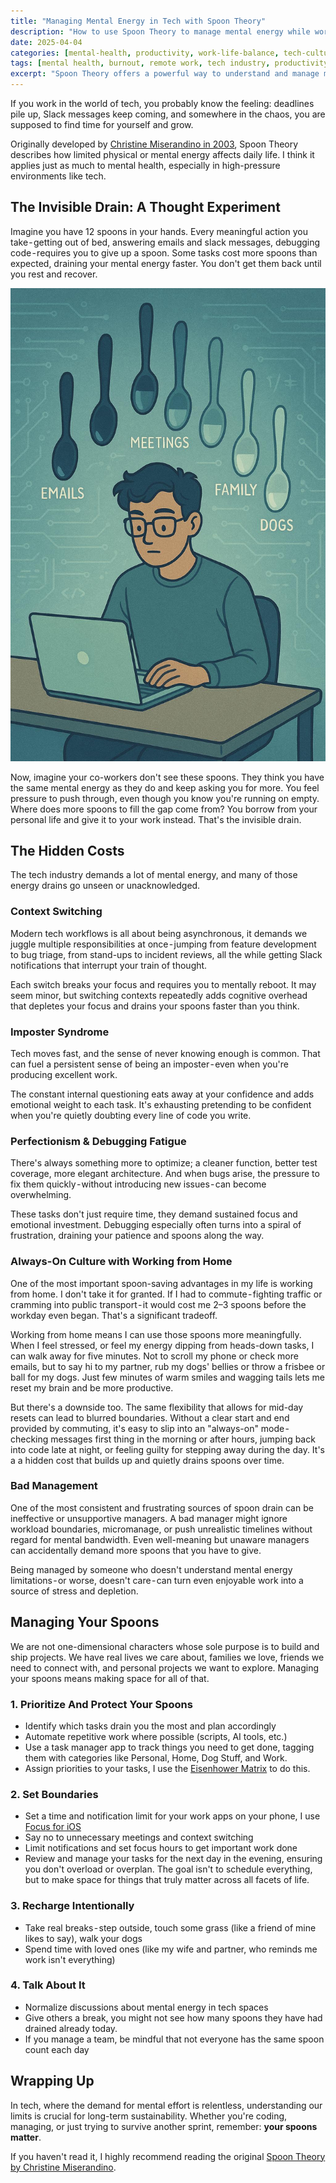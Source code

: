 ```yaml
---
title: "Managing Mental Energy in Tech with Spoon Theory"
description: "How to use Spoon Theory to manage mental energy while working in tech."
date: 2025-04-04
categories: [mental-health, productivity, work-life-balance, tech-culture, burnout]
tags: [mental health, burnout, remote work, tech industry, productivity tips, spoon theory, work-life balance]
excerpt: "Spoon Theory offers a powerful way to understand and manage mental energy in high-pressure environments like tech. Learn how to protect your spoons and thrive."
---
```


If you work in the world of tech, you probably know the feeling: deadlines pile up,
Slack messages keep coming, and somewhere in the chaos, you are supposed to find time
for yourself and grow.

Originally developed by [Christine Miserandino in 2003](https://butyoudontlooksick.com/articles/written-by-christine/the-spoon-theory/),
Spoon Theory describes how limited physical or mental energy affects daily life.
I think it applies just as much to mental health, especially in high-pressure environments like tech.

## The Invisible Drain: A Thought Experiment

Imagine you have 12 spoons in your hands. Every meaningful action you take - getting out of bed, answering emails and slack messages, debugging code - requires you to give up a spoon. Some tasks cost more spoons than expected, draining your mental energy faster. You don't get them back until you rest and recover.

![AI generated image of a developer working on their laptop while their spoons float around them getting depleted.](/assets/images/2025-04-04-managing-mental-energy-in-tech-with-spoon-theory.jpg)

Now, imagine your co-workers  don't see these spoons. They think you have the same mental energy as they do and keep asking you for more. You feel pressure to push through, even though you know you're running on empty. Where does more spoons to fill the gap come from? You borrow from your personal life and give it to your work instead. That's the invisible drain.

## The Hidden Costs

The tech industry demands a lot of mental energy, and many of those energy drains go unseen or unacknowledged.

### Context Switching

Modern tech workflows is all about being asynchronous, it demands we juggle multiple responsibilities at once - jumping from feature development to bug triage, from stand-ups to incident reviews, all the while getting Slack notifications that interrupt your train of thought.

Each switch breaks your focus and requires you to mentally reboot. It may seem minor, but switching contexts repeatedly adds cognitive overhead that depletes your focus and drains your spoons faster than you think.

### Imposter Syndrome
Tech moves fast, and the sense of never knowing enough is common. That can fuel a persistent sense of being an imposter - even when you're producing excellent work.

The constant internal questioning eats away at your confidence and adds emotional weight to each task. It's exhausting pretending to be confident when you're quietly doubting every line of code you write.

### Perfectionism & Debugging Fatigue

There's always something more to optimize; a cleaner function, better test coverage, more elegant architecture. And when bugs arise, the pressure to fix them quickly - without introducing new issues - can become overwhelming.

These tasks don't just require time, they demand sustained focus and emotional investment. Debugging especially often turns into a spiral of frustration, draining your patience and spoons along the way.

### Always-On Culture with Working from Home

One of the most important spoon-saving advantages in my life is working from home. I don't take it for granted. If I had to commute - fighting traffic or cramming into public transport - it would cost me 2–3 spoons before the workday even began. That's a significant tradeoff.

Working from home means I can use those spoons more meaningfully. When I feel stressed, or feel my energy dipping from heads-down tasks, I can walk away for five minutes. Not to scroll my phone or check more emails, but to say hi to my partner, rub my dogs' bellies or throw a frisbee or ball for my dogs. Just few minutes of warm smiles and wagging tails lets me reset my brain and be more productive.

But there's a downside too. The same flexibility that allows for mid-day resets can lead to blurred boundaries. Without a clear start and end provided by commuting, it's easy to slip into an "always-on" mode - checking messages first thing in the morning or after hours, jumping back into code late at night, or feeling guilty for stepping away during the day. It's a a hidden cost that builds up and quietly drains spoons over time.

### Bad Management

One of the most consistent and frustrating sources of spoon drain can be ineffective or unsupportive managers. A bad manager might ignore workload boundaries, micromanage, or push unrealistic timelines without regard for mental bandwidth. Even well-meaning but unaware managers can accidentally demand more spoons that you have to give.

Being managed by someone who doesn't understand mental energy limitations - or worse, doesn't care - can turn even enjoyable work into a source of stress and depletion.


## Managing Your Spoons

We are not one-dimensional characters whose sole purpose is to build and ship projects. We have real lives we care about, families we love, friends we need to connect with, and personal projects we want to explore. Managing your spoons means making space for all of that.

### 1. Prioritize And Protect Your Spoons

  - Identify which tasks drain you the most and plan accordingly
  - Automate repetitive work where possible (scripts, AI tools, etc.)
  - Use a task manager app to track things you need to get done, tagging them with categories like Personal, Home, Dog Stuff, and Work.
  - Assign priorities to your tasks, I use the [Eisenhower Matrix](https://www.eisenhower.me/eisenhower-matrix/) to do this.

### 2. Set Boundaries
   - Set a time and notification limit for your work apps on your phone, I use [Focus for iOS](https://support.apple.com/guide/iphone/set-up-a-focus-iphd6288a67f/ios)
   - Say no to unnecessary meetings and context switching
   - Limit notifications and set focus hours to get important work done
   - Review and manage your tasks for the next day in the evening, ensuring you don't overload or overplan. The goal isn't to schedule everything, but to make space for things that truly matter across all facets of life.

### 3. Recharge Intentionally
   - Take real breaks - step outside, touch some grass (like a friend of mine likes to say), walk your dogs
   - Spend time with loved ones (like my wife and partner, who reminds me work isn't everything)

### 4. **Talk About It**
   - Normalize discussions about mental energy in tech spaces
   - Give others a break, you might not see how many spoons they have had drained already today.
   - If you manage a team, be mindful that not everyone has the same spoon count each day

## Wrapping Up

In tech, where the demand for mental effort is relentless, understanding our limits is crucial for long-term sustainability. Whether you're coding, managing, or just trying to survive another sprint, remember: **your spoons matter**.

If you haven't read it, I highly recommend reading the original [Spoon Theory by Christine Miserandino](https://butyoudontlooksick.com/articles/written-by-christine/the-spoon-theory/).
